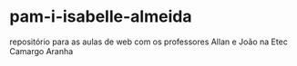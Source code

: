 # pam-i-isabelle-almeida
repositório para as aulas de web com os professores Allan e João na Etec Camargo Aranha
